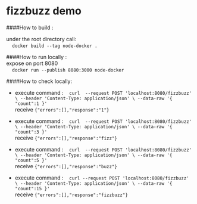 # fizzbuzz demo 


####How to build :

under the root directory call:<BR>
&nbsp;&nbsp;&nbsp;&nbsp;`docker build --tag node-docker .`

####How to run locally :<BR>
expose on port 8080 <br>
&nbsp;&nbsp;&nbsp;&nbsp;`docker run --publish 8080:3000 node-docker` 


####How to check locally:<BR>

- execute  command :&nbsp;&nbsp;&nbsp;&nbsp;`curl  --request POST 'localhost:8080/fizzbuzz' \
 --header 'Content-Type: application/json' \
 --data-raw '{
     "count":1
 }'` <br>receive `{"errors":[],"response":"1"}`
 
- execute  command :&nbsp;&nbsp;&nbsp;&nbsp;`curl  --request POST 'localhost:8080/fizzbuzz' \
 --header 'Content-Type: application/json' \
 --data-raw '{
     "count":3
 }'` <br>receive `{"errors":[],"response":"fizz"}`
 
 - execute  command :&nbsp;&nbsp;&nbsp;&nbsp;`curl  --request POST 'localhost:8080/fizzbuzz' \
  --header 'Content-Type: application/json' \
  --data-raw '{
      "count":5
  }'` <br>receive `{"errors":[],"response":"buzz"}`
  
  
- execute  command :&nbsp;&nbsp;&nbsp;&nbsp;`curl --request POST 'localhost:8080/fizzbuzz' \
  --header 'Content-Type: application/json' \
  --data-raw '{
    "count":15
}'` <br>receive `{"errors":[],"response":"fizzbuzz"}`
  
    

  


 
 


